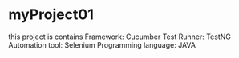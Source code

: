 # myProject01
this project is contains
Framework: Cucumber
Test Runner: TestNG
Automation tool: Selenium
Programming language: JAVA
